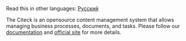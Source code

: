 Read this in other languages: [Русский](README.RU.MD)

The Citeck is an opensource content management system that allows managing business processes, documents, and tasks.
Please follow our [documentation](https://citeck-ecos.readthedocs.io/) and [official site](https://www.citeck.ru/) for more details.
